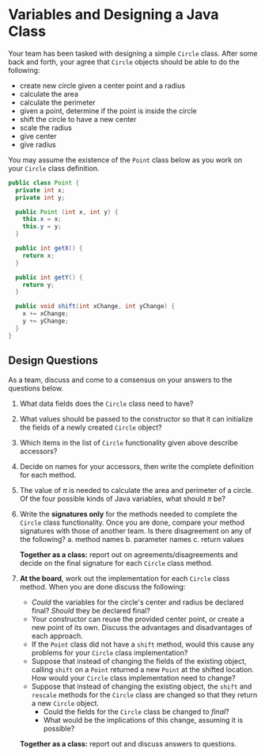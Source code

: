 # Variables and Designing a Java Class

Your team has been tasked with designing a simple `Circle` class. After some back and forth, your  agree that `Circle` objects should be able to do the following:

- create new circle given a center point and a radius
- calculate the area
- calculate the perimeter
- given a point, determine if the point is inside the circle
- shift the circle to have a new center
- scale the radius
- give center
- give radius

You may assume the existence of the `Point` class below as you work on your `Circle` class definition.

```java
public class Point {
  private int x;
  private int y;

  public Point (int x, int y) {
    this.x = x;
    this.y = y;
  }

  public int getX() {
    return x;
  }

  public int getY() {
    return y;
  }

  public void shift(int xChange, int yChange) {
    x += xChange;
    y += yChange;
  }
}
```

## Design Questions

As a team, discuss and come to a consensus on your answers to the questions below.

1. What data fields does the `Circle` class need to have?
2. What values should be passed to the constructor so that it can initialize the fields of a newly created `Circle` object?
3. Which items in the list of `Circle` functionality given above describe accessors?
4. Decide on names for your accessors, then write the complete definition for each method.
5. The value of $\pi$ is needed to calculate the area and perimeter of a circle. Of the four possible kinds of Java variables, what should $\pi$ be?
6. Write the **signatures only** for the methods needed to complete the `Circle` class functionality. Once you are done, compare your method signatures with those of another team.  Is there disagreement on any of the following?
    a. method names
    b. parameter names
    c. return values

    **Together as a class:** report out on agreements/disagreements and decide on the final signature for each `Circle` class method.
7. **At the board**, work out the implementation for each `Circle` class method. When you are done discuss the following:
    - *Could* the variables for the circle's center and radius be declared final? *Should* they be declared final?
    - Your constructor can reuse the provided center point, or create a new point of its own. Discuss the advantages and disadvantages of each approach.
    - If the `Point` class did not have a `shift` method, would this cause any problems for your `Circle` class implementation?
    - Suppose that instead of changing the fields of the existing object, calling `shift` on a `Point` returned a new `Point` at the shifted location. How would your `Circle` class implementation need to change?
    - Suppose that instead of changing the existing object, the `shift` and `rescale` methods for the `Circle` class are changed so that they return a new `Circle` object.
        - Could the fields for the `Circle` class  be changed to *final*?
        - What would be the implications of this change, assuming it is possible?

    **Together as a class:** report out and discuss answers to questions.


